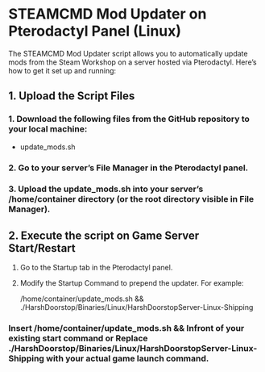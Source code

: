 # STEAMCMD Mod Updater on Pterodactyl Panel (Linux)

The STEAMCMD Mod Updater script allows you to automatically update mods from the Steam Workshop on a server hosted via Pterodactyl. Here’s how to get it set up and running:

## 1. Upload the Script Files

### 1. Download the following files from the GitHub repository to your local machine:
   
   - update_mods.sh

### 2. Go to your server’s File Manager in the Pterodactyl panel.

### 3. Upload the update_mods.sh into your server’s /home/container directory (or the root directory visible in File Manager).

## 2. Execute the script on Game Server Start/Restart

1. Go to the Startup tab in the Pterodactyl panel.

2. Modify the Startup Command to prepend the updater. For example:

   /home/container/update_mods.sh && ./HarshDoorstop/Binaries/Linux/HarshDoorstopServer-Linux-Shipping

### Insert /home/container/update_mods.sh && Infront of your existing start command or Replace ./HarshDoorstop/Binaries/Linux/HarshDoorstopServer-Linux-Shipping with your actual game launch command.
